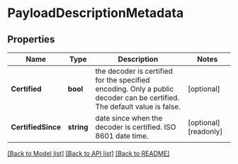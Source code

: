# PayloadDescriptionMetadata

## Properties

Name | Type | Description | Notes
------------ | ------------- | ------------- | -------------
**Certified** | **bool** | the decoder is certified for the specified encoding. Only a public decoder can be certified. The default value is false. | [optional] 
**CertifiedSince** | **string** | date since when the decoder is certified. ISO 8601 date time. | [optional] [readonly] 

[[Back to Model list]](../README.md#documentation-for-models) [[Back to API list]](../README.md#documentation-for-api-endpoints) [[Back to README]](../README.md)


